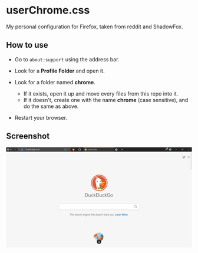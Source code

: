 # userChrome.css

My personal configuration for Firefox, taken from reddit and ShadowFox.

## How to use

* Go to `about:support` using the address bar.

* Look for a **Profile Folder** and open it.

* Look for a folder named **chrome**.

     *  If it exists, open it up and move every files from this repo into it.
     *  If it doesn't, create one with the name **chrome** (case sensitive), and do the same as above.

* Restart your browser.

## Screenshot

![Screenshot](screenshot.PNG)



